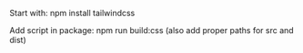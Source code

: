 Start with:
npm install tailwindcss

Add script in package:
npm run build:css
(also add proper paths for src and dist)